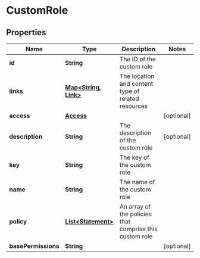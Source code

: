 

# CustomRole


## Properties

| Name | Type | Description | Notes |
|------------ | ------------- | ------------- | -------------|
|**id** | **String** | The ID of the custom role |  |
|**links** | [**Map&lt;String, Link&gt;**](Link.md) | The location and content type of related resources |  |
|**access** | [**Access**](Access.md) |  |  [optional] |
|**description** | **String** | The description of the custom role |  [optional] |
|**key** | **String** | The key of the custom role |  |
|**name** | **String** | The name of the custom role |  |
|**policy** | [**List&lt;Statement&gt;**](Statement.md) | An array of the policies that comprise this custom role |  |
|**basePermissions** | **String** |  |  [optional] |



